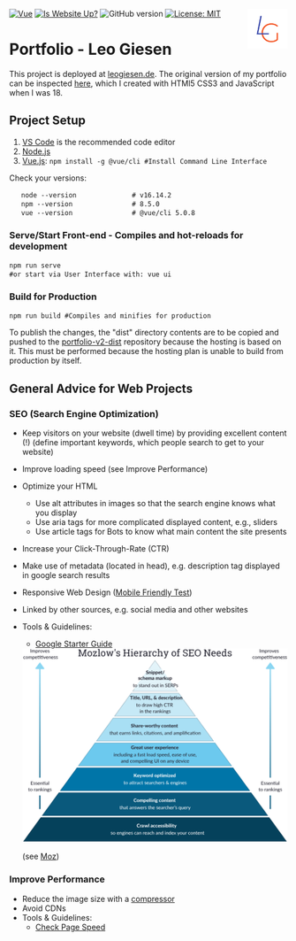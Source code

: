 <!-- [![Website](https://img.shields.io/badge/website-f4511e?style=for-the-badge&logo=About.me&logoColor=white)](https://leogiesen.de/#/) -->
[![Vue](https://img.shields.io/badge/Vue.js-35495E?style=for-the-badge&logo=vuedotjs&logoColor=4FC08D)](https://v2.vuejs.org/) 
[![Is Website Up?](https://img.shields.io/website-up-down-green-red/http/monip.org.svg)](https://leogiesen.de/#/) 
![GitHub version](https://img.shields.io/github/v/release/lgiesen/portfolio-v2?color=green&include_prereleases)
[![License: MIT](https://img.shields.io/badge/license-MIT-blue)](https://opensource.org/license/mit) 
<img align="right" height="72px" src="https://raw.githubusercontent.com/lgiesen/portfolio-v2/c907478f950776fef6cbfbfb9dabe628beded429/src/assets/logo/light/logo.svg"/>

# Portfolio - Leo Giesen


This project is deployed at [leogiesen.de](https://leogiesen.de/#/).
The original version of my portfolio can be inspected [here](https://github.com/lgiesen/portfolio-v1), which I created with HTMl5 CSS3 and JavaScript when I was 18.
 <!-- and on [Netlify](https://giesen.netlify.app/): [![Netlify Status](https://api.netlify.com/api/v1/badges/56383890-7eca-4786-9aad-0d4d3cfcc507/deploy-status)](https://app.netlify.com/sites/giesen/deploys) -->

## Project Setup

1. [VS Code](https://code.visualstudio.com "VS Code") is the recommended code editor
2. [Node.js](https://nodejs.org/en/download/ "Node")
3. [Vue.js](https://v3.vuejs.org/guide/installation.html#cli): `npm install -g @vue/cli #Install Command Line Interface`

Check your versions:

```
   node --version              # v16.14.2
   npm --version               # 8.5.0
   vue --version               # @vue/cli 5.0.8
```

### Serve/Start Front-end - Compiles and hot-reloads for development

```
npm run serve
#or start via User Interface with: vue ui
```

### Build for Production

```
npm run build #Compiles and minifies for production
```

To publish the changes, the "dist" directory contents are to be copied and pushed to the [portfolio-v2-dist](https://github.com/lgiesen/portfolio-v2-dist) repository because the hosting is based on it. This must be performed because the hosting plan is unable to build from production by itself.

## General Advice for Web Projects

### SEO (Search Engine Optimization)

- Keep visitors on your website (dwell time) by providing excellent content (!) (define important keywords, which people search to get to your website)
- Improve loading speed (see Improve Performance)
- Optimize your HTML
  - Use alt attributes in images so that the search engine knows what you display
  - Use aria tags for more complicated displayed content, e.g., sliders
  - Use article tags for Bots to know what main content the site presents
- Increase your Click-Through-Rate (CTR)
- Make use of metadata (located in head), e.g. description tag displayed in google search results
- Responsive Web Design ([Mobile Friendly Test](https://search.google.com/test/mobile-friendly))
- Linked by other sources, e.g. social media and other websites
- Tools & Guidelines:

  - [Google Starter Guide](https://developers.google.com/search/docs/beginner/seo-starter-guide)

   <img src="SEO.svg" width="500px"> 
   
   (see [Moz](https://moz.com/beginners-guide-to-seo))

### Improve Performance

- Reduce the image size with a [compressor](http://jpeg-optimizer.com/)
- Avoid CDNs
- Tools & Guidelines:
  - [Check Page Speed](https://developers.google.com/speed/pagespeed/insights/)
